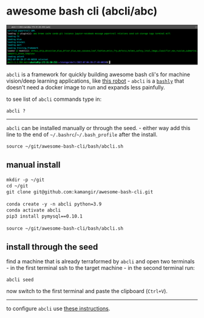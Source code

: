 # awesome bash cli (abcli/abc)

![image](./assets/marquee.png)

`abcli` is a framework for quickly building awesome bash cli's for machine vision/deep learning applications, like [this robot](https://github.com/kamangir/blue-rvr) - `abcli` is a [`bashly`](https://github.com/DannyBen/bashly) that doesn't need a docker image to run and expands less painfully.

to see list of `abcli` commands type in:

```
abcli ?
```

---

`abcli` can be installed manually or through the seed. - either way add this line to the end of `~/.bashrc`/`~/.bash_profile` after the install.

```
source ~/git/awesome-bash-cli/bash/abcli.sh
```

## manual install

```
mkdir -p ~/git
cd ~/git
git clone git@github.com:kamangir/awesome-bash-cli.git

conda create -y -n abcli python=3.9
conda activate abcli
pip3 install pymysql==0.10.1

source ~/git/awesome-bash-cli/bash/abcli.sh
```
## install through the seed

find a machine that is already terraformed by `abcli` and open two terminals - in the first terminal ssh to the target machine - in the second terminal run:

```
abcli seed
```

now switch to the first terminal and paste the clipboard (`Ctrl+V`).

---

to configure `abcli` use [these instructions](./bash/bootstrap/config/README.md).


